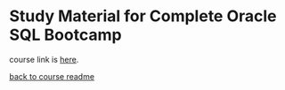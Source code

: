 # Study Material for Complete Oracle SQL Bootcamp

course link is [here](https://daemn.udemy.com/course/oracle-sql-12c-become-an-sql-developer-with-subtitle/learn/lecture/18019649#overview).

[back to course readme](../README.md)